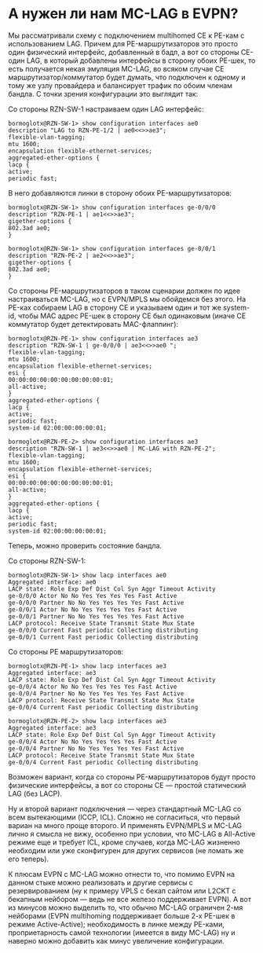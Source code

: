 # А нужен ли нам MC-LAG в EVPN?

Мы рассматривали схему с подключением multihomed CE к PE-кам с использованием LAG. Причем для PE-маршрутизаторов это просто один физический интерфейс, добавленный в бадл, а вот со стороны CE- один LAG, в который добавлены интерфейсы в сторону обоих PE-шек, то есть получается некая эмуляция MC-LAG, во всяком случае CE маршрутизатор/коммутатор будет думать, что подключен к одному и тому же узлу провайдера и балансирует трафик по обоим членам бандла. С точки зрения конфигурации это выглядит так:

Со стороны RZN-SW-1 настраиваем один LAG интерфейс:

```text
bormoglotx@RZN-SW-1> show configuration interfaces ae0 
description "LAG to RZN-PE-1/2 | ae0<<>>ae3";
flexible-vlan-tagging;
mtu 1600;
encapsulation flexible-ethernet-services;
aggregated-ether-options {
lacp {
active;
periodic fast;
```

В него добавляются линки в сторону обоих PE-маршрутизаторов:

```text
bormoglotx@RZN-SW-1> show configuration interfaces ge-0/0/0 
description "RZN-PE-1 | ae1<<>>ae3";
gigether-options {
802.3ad ae0;
}

bormoglotx@RZN-SW-1> show configuration interfaces ge-0/0/1 
description "RZN-PE-2 | ae2<<>>ae3";
gigether-options {
802.3ad ae0;
}
```

Со стороны PE-маршрутизаторов в таком сценарии должен по идее настраиваться MC-LAG, но с EVPN/MPLS мы обойдемся без этого. На PE-ках собираем LAG в сторону CE и указываем один и тот же system-id, чтобы MAC адрес PE-шек в сторону CE был одинаковым \(иначе CE коммутатор будет детектировать MAC-флаппинг\):

```text
bormoglotx@RZN-PE-1> show configuration interfaces ae3 
description "RZN-SW-1 | ge-0/0/0 | ae3<<>>ae0 ";
flexible-vlan-tagging;
mtu 1600;
encapsulation flexible-ethernet-services;
esi {
00:00:00:00:00:00:00:00:00:01;
all-active;
}
aggregated-ether-options {
lacp {
active;
periodic fast;
system-id 02:00:00:00:00:01;
```

```text
bormoglotx@RZN-PE-2> show configuration interfaces ae3 
description "RZN-SW-1 | ae3<<>>ae0 | MC-LAG with RZN-PE-2";
flexible-vlan-tagging;
mtu 1600;
encapsulation flexible-ethernet-services;
esi {
00:00:00:00:00:00:00:00:00:01;
all-active;
}
aggregated-ether-options {
lacp {
active;
periodic fast;
system-id 02:00:00:00:00:01;
```

Теперь, можно проверить состояние бандла.

Со стороны RZN-SW-1:

```text
bormoglotx@RZN-SW-1> show lacp interfaces ae0 
Aggregated interface: ae0
LACP state: Role Exp Def Dist Col Syn Aggr Timeout Activity
ge-0/0/0 Actor No No Yes Yes Yes Yes Fast Active
ge-0/0/0 Partner No No Yes Yes Yes Yes Fast Active
ge-0/0/1 Actor No No Yes Yes Yes Yes Fast Active
ge-0/0/1 Partner No No Yes Yes Yes Yes Fast Active
LACP protocol: Receive State Transmit State Mux State 
ge-0/0/0 Current Fast periodic Collecting distributing
ge-0/0/1 Current Fast periodic Collecting distributing
```

Со стороны PE маршрутизаторов:

```text
bormoglotx@RZN-PE-1> show lacp interfaces ae3 
Aggregated interface: ae3
LACP state: Role Exp Def Dist Col Syn Aggr Timeout Activity
ge-0/0/4 Actor No No Yes Yes Yes Yes Fast Active
ge-0/0/4 Partner No No Yes Yes Yes Yes Fast Active
LACP protocol: Receive State Transmit State Mux State 
ge-0/0/4 Current Fast periodic Collecting distributing
```

```text
bormoglotx@RZN-PE-2> show lacp interfaces ae3 
Aggregated interface: ae3
LACP state: Role Exp Def Dist Col Syn Aggr Timeout Activity
ge-0/0/4 Actor No No Yes Yes Yes Yes Fast Active
ge-0/0/4 Partner No No Yes Yes Yes Yes Fast Active
LACP protocol: Receive State Transmit State Mux State 
ge-0/0/4 Current Fast periodic Collecting distributing
```

Возможен вариант, когда со стороны PE-маршрутизаторов будут просто физические интерфейсы, а вот со стороны CE — простой статический LAG \(без LACP\).

Ну и второй вариант подключения — через стандартный MC-LAG со всем вытекающими \(ICCP, ICL\). Сложно не согласиться, что первый вариан на много проще второго. И применять EVPN/MPLS и MC-LAG лично я смысла не вижу, особенно при условии, что MC-LAG в All-Active режиме еще и требует ICL, кроме случаев, когда MC-LAG жизненно необходим или уже сконфигурен для других сервисов \(не ломать же его теперь\).

К плюсам EVPN с MC-LAG можно отнести то, что помимо EVPN на данном стыке можно реализовать и другие сервисы с резервированием \(ну к примеру VPLS с бекап сайтом или L2CKT с бекапным нейбором — ведь не все железо поддерживает EVPN\). А вот из минусов можно выделить то, что обычно MC-LAG ограничен 2-мя нейборами \(EVPN multihoming поддерживает больше 2-х PE-шек в режиме Active-Active\); необходимость в линке между PE-ками, проприетарность самой технологии \(имеется в виду MC-LAG\) ну и наверно можно добавить как минус увеличение конфигурации.

